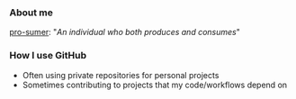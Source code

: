 ### About me

[pro-sumer](https://prosumer.crd.co): "_An individual who both produces and consumes_"

### How I use GitHub

* Often using private repositories for personal projects
* Sometimes contributing to projects that my code/workflows depend on

<!--
**pro-sumer/pro-sumer** is a ✨ _special_ ✨ repository because its `README.md` (this file) appears on your GitHub profile.

Here are some ideas to get you started:

- 🔭 I’m currently working on ...
- 🌱 I’m currently learning ...
- 👯 I’m looking to collaborate on ...
- 🤔 I’m looking for help with ...
- 💬 Ask me about ...
- 📫 How to reach me: ...
- 😄 Pronouns: ...
- ⚡ Fun fact: ...
-->
